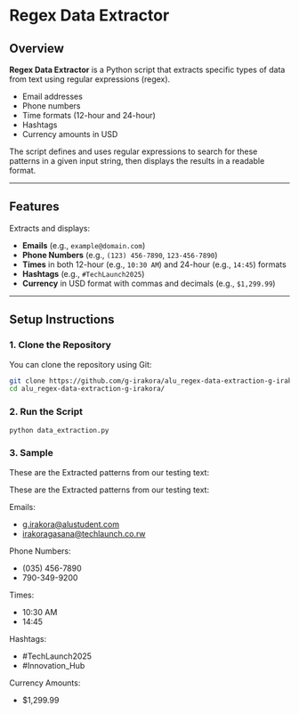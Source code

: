 # Regex Data Extractor

## Overview

**Regex Data Extractor** is a Python script that extracts specific types of data from text using regular expressions (regex).

- Email addresses
- Phone numbers
- Time formats (12-hour and 24-hour)
- Hashtags
- Currency amounts in USD

The script defines and uses regular expressions to search for these patterns in a given input string, then displays the results in a readable format.

---

## Features

Extracts and displays:
- **Emails** (e.g., `example@domain.com`)  
- **Phone Numbers** (e.g., `(123) 456-7890`, `123-456-7890`)  
- **Times** in both 12-hour (e.g., `10:30 AM`) and 24-hour (e.g., `14:45`) formats  
- **Hashtags** (e.g., `#TechLaunch2025`)  
- **Currency** in USD format with commas and decimals (e.g., `$1,299.99`)  

---

## Setup Instructions

### 1. Clone the Repository

You can clone the repository using Git:

```bash
git clone https://github.com/g-irakora/alu_regex-data-extraction-g-irakora.git
cd alu_regex-data-extraction-g-irakora/

```
### 2. Run the Script

```bash
python data_extraction.py
```

### 3. Sample
These are the Extracted patterns from our testing text: 

These are the Extracted patterns from our testing text: 

Emails:
  - g.irakora@alustudent.com
  - irakoragasana@techlaunch.co.rw

Phone Numbers:
  - (035) 456-7890
  - 790-349-9200

Times:
  - 10:30 AM
  - 14:45

Hashtags:
  - #TechLaunch2025
  - #Innovation_Hub

Currency Amounts:
  - $1,299.99
